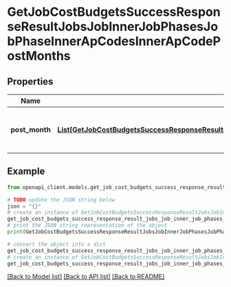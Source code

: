 # GetJobCostBudgetsSuccessResponseResultJobsJobInnerJobPhasesJobPhaseInnerApCodesInnerApCodePostMonths


## Properties

Name | Type | Description | Notes
------------ | ------------- | ------------- | -------------
**post_month** | [**List[GetJobCostBudgetsSuccessResponseResultJobsJobInnerJobPhasesJobPhaseInnerApCodesInnerApCodePostMonthsPostMonthInner]**](GetJobCostBudgetsSuccessResponseResultJobsJobInnerJobPhasesJobPhaseInnerApCodesInnerApCodePostMonthsPostMonthInner.md) | A list of post months for the AP code. | 

## Example

```python
from openapi_client.models.get_job_cost_budgets_success_response_result_jobs_job_inner_job_phases_job_phase_inner_ap_codes_inner_ap_code_post_months import GetJobCostBudgetsSuccessResponseResultJobsJobInnerJobPhasesJobPhaseInnerApCodesInnerApCodePostMonths

# TODO update the JSON string below
json = "{}"
# create an instance of GetJobCostBudgetsSuccessResponseResultJobsJobInnerJobPhasesJobPhaseInnerApCodesInnerApCodePostMonths from a JSON string
get_job_cost_budgets_success_response_result_jobs_job_inner_job_phases_job_phase_inner_ap_codes_inner_ap_code_post_months_instance = GetJobCostBudgetsSuccessResponseResultJobsJobInnerJobPhasesJobPhaseInnerApCodesInnerApCodePostMonths.from_json(json)
# print the JSON string representation of the object
print(GetJobCostBudgetsSuccessResponseResultJobsJobInnerJobPhasesJobPhaseInnerApCodesInnerApCodePostMonths.to_json())

# convert the object into a dict
get_job_cost_budgets_success_response_result_jobs_job_inner_job_phases_job_phase_inner_ap_codes_inner_ap_code_post_months_dict = get_job_cost_budgets_success_response_result_jobs_job_inner_job_phases_job_phase_inner_ap_codes_inner_ap_code_post_months_instance.to_dict()
# create an instance of GetJobCostBudgetsSuccessResponseResultJobsJobInnerJobPhasesJobPhaseInnerApCodesInnerApCodePostMonths from a dict
get_job_cost_budgets_success_response_result_jobs_job_inner_job_phases_job_phase_inner_ap_codes_inner_ap_code_post_months_from_dict = GetJobCostBudgetsSuccessResponseResultJobsJobInnerJobPhasesJobPhaseInnerApCodesInnerApCodePostMonths.from_dict(get_job_cost_budgets_success_response_result_jobs_job_inner_job_phases_job_phase_inner_ap_codes_inner_ap_code_post_months_dict)
```
[[Back to Model list]](../README.md#documentation-for-models) [[Back to API list]](../README.md#documentation-for-api-endpoints) [[Back to README]](../README.md)


